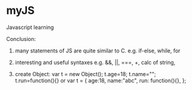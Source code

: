 # myJS
Javascript learning

Conclusion:
1. many statements of JS are quite similar to C.
	e.g. if-else, while, for
	
2. interesting and useful syntaxes
	e.g. &&, ||, ===, +, calc of string, 

3. create Object:
	var t = new Object(); t.age=18; t.name=""; t.run=function(){}
	or
	var t = {
		age:18,
		name:"abc",
		run: function(){},
	};